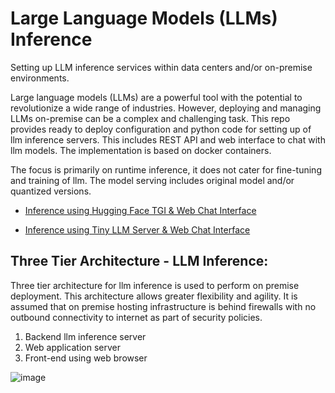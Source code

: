 # Large Language Models (LLMs) Inference
Setting up LLM inference services within data centers and/or on-premise environments.

Large language models (LLMs) are a powerful tool with the potential to revolutionize a wide range of industries. However, deploying and managing LLMs on-premise can be a complex and challenging task. This repo provides ready to deploy configuration and python code for setting up of llm inference servers. This includes REST API and web interface to chat with llm models. The implementation is based on docker containers. 

The focus is primarily on runtime inference, it does not cater for fine-tuning and training of llm. The model serving includes original model and/or quantized versions. 

- [Inference using Hugging Face TGI & Web Chat Interface](01_inference_tgi_quantized)

- [Inference using Tiny LLM Server & Web Chat Interface](02_tiny_inference_single_model)

## Three Tier Architecture - LLM Inference:
Three tier architecture for llm inference is used to perform on premise deployment. This architecture allows greater flexibility and agility. It is assumed that on premise hosting infrastructure is behind firewalls with no outbound connectivity to internet as part of security policies. 


1. Backend llm inference server 
2. Web application server
3. Front-end using web browser

![image](https://github.com/hsarfraz/llm-Inference/assets/127702575/d33e7c08-ef50-4ced-b0d1-e35568bd7f6d)

